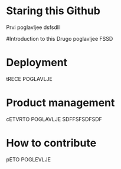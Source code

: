 # Staring this Github
Prvi poglavljee dsfsdll

#Introduction to this
Drugo poglavljee
FSSD

# Deployment
tRECE POGLAVLJE


# Product management
cETVRTO POGLAVLJE
SDFFSFSDFSDF

# How to contribute
pETO POGLEVLJE